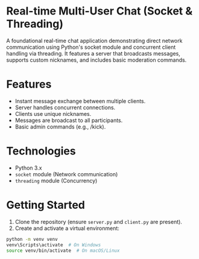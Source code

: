 # Real-time Multi-User Chat (Socket & Threading)

A foundational real-time chat application demonstrating direct network communication using Python's socket module and concurrent client handling via threading. It features a server that broadcasts messages, supports custom nicknames, and includes basic moderation commands.

# Features

- Instant message exchange between multiple clients.
- Server handles concurrent connections.
- Clients use unique nicknames.
- Messages are broadcast to all participants.
- Basic admin commands (e.g., /kick).

# Technologies

- Python 3.x  
- `socket` module (Network communication)  
- `threading` module (Concurrency)

# Getting Started

1. Clone the repository (ensure `server.py` and `client.py` are present).
2.  Create and activate a virtual environment:
   ```bash
   python -m venv venv
   venv\Scripts\activate  # On Windows
   source venv/bin/activate  # On macOS/Linux
